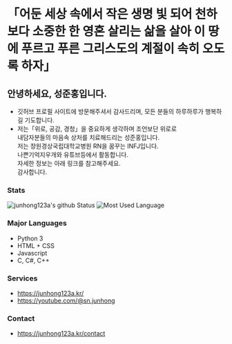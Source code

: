 # 「어둔 세상 속에서 작은 생명 빛 되어 천하보다 소중한 한 영혼 살리는 삶을 살아 이 땅에 푸르고 푸른 그리스도의 계절이 속히 오도록 하자」
## 안녕하세요, 성준홍입니다.
* 깃허브 프로필 사이트에 방문해주셔서 감사드리며, 모든 분들의 하루하루가 행복하길 기도합니다.
* 저는「위로, 공감, 경청」을 중요하게 생각하며 조언보단 위로로<br/>내담자분들의 마음속 상처를 치료해드리는 성준홍입니다.<br/>
저는 창원경상국립대학교병원 RN을 꿈꾸는 INFJ입니다.<br/>
나쁜기억지우개와 유튜브등에서 활동합니다.<br/>
자세한 정보는 아래 링크를 참고해주세요.<br/>
감사합니다.<br/>

### Stats
![junhong123a's github Status](https://github-readme-stats.vercel.app/api?username=junhong123a&count_private=true&show_icons=true&theme=tokyonight)
![Most Used Language](https://github-readme-stats.vercel.app/api/top-langs/?username=junhong123a&theme=tokyonight&layout=compact)<br/>

### Major Languages
* Python 3
* HTML + CSS
* Javascript
* C, C#, C++

### Services
* https://junhong123a.kr/
* https://youtube.com/@sn.junhong

### Contact
* https://junhong123a.kr/contact
